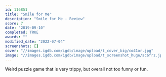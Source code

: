 ```yaml
---
id: 116851
title: "Smile for Me"
description: "Smile for Me - Review"
score: 7
date: "2019-09-10"
completed: TRUE
awards: ""
modified_date: "2022-07-04"
screenshots: []
cover: "//images.igdb.com/igdb/image/upload/t_cover_big/co41or.jpg"
image: "//images.igdb.com/igdb/image/upload/t_screenshot_huge/sc6frz.jpg"
---
```

Weird puzzle game that is very trippy, but overall not too funny or fun.